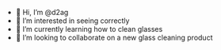 - 👋 Hi, I’m @d2ag
- 👀 I’m interested in seeing correctly
- 🌱 I’m currently learning how to clean glasses
- 💞️ I’m looking to collaborate on a new glass cleaning product
